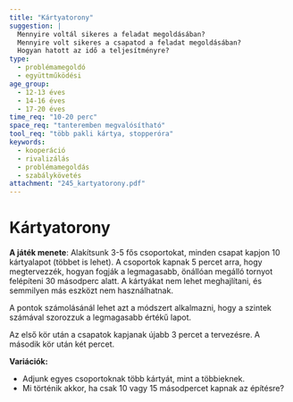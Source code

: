 ```yaml
---
title: "Kártyatorony"
suggestion: | 
  Mennyire voltál sikeres a feladat megoldásában?
  Mennyire volt sikeres a csapatod a feladat megoldásában?
  Hogyan hatott az idő a teljesítményre?
type:
  - problémamegoldó
  - együttműködési
age_group:
  - 12-13 éves
  - 14-16 éves
  - 17-20 éves
time_req: "10-20 perc"
space_req: "tanteremben megvalósítható"
tool_req: "több pakli kártya, stopperóra"
keywords: 
  - kooperáció
  - rivalizálás
  - problémamegoldás
  - szabálykövetés
attachment: "245_kartyatorony.pdf"
---
```


# Kártyatorony

**A játék menete**: Alakítsunk 3-5 fős csoportokat, minden csapat kapjon 10 kártyalapot (többet is lehet). A csoportok kapnak 5 percet arra, hogy megtervezzék, hogyan fogják a legmagasabb, önállóan megálló tornyot felépíteni 30 másodperc alatt. A kártyákat nem lehet meghajlítani, és semmilyen más eszközt nem használhatnak.

A pontok számolásánál lehet azt a módszert alkalmazni, hogy a szintek számával szorozzuk a legmagasabb értékű lapot.

Az első kör után a csapatok kapjanak újabb 3 percet a tervezésre. A második kör után két percet.

 **Variációk:**

* Adjunk egyes csoportoknak több kártyát, mint a többieknek.
* Mi történik akkor, ha csak 10 vagy 15 másodpercet kapnak az építésre?
  
  
